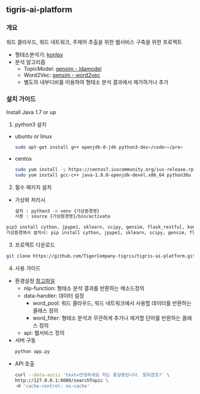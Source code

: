 ## tigris-ai-platform
### 개요
워드 클라우드, 워드 네트워크, 주제어 추출을 위한 웹서비스 구축을 위한 프로젝트
* 형태소분석기: [konlpy](konlpy.org/ko/latest)
* 분석 알고리즘
  * TopicModel: [gensim - ldamodel](https://radimrehurek.com/gensim/models/ldamodel.html)
  * Word2Vec: [gensim - word2vec](https://radimrehurek.com/gensim/models/word2vec.html)
  * 별도의 내부디비를 이용하여 형태소 분석 결과에서 제거하거나 추가

### 설치 가이드
Install Java 1.7 or up
1. python3 설치
  * ubuntu or linux
    ```bash
    sudo apt-get install g++ openjdk-8-jdk python3-dev</code></pre>
    ```
  * centos
    ```bash
    sudo yum install -y https://centos7.iuscommunity.org/ius-release.rpm
    sudo yum install gcc-c++ java-1.8.0-openjdk-devel.x86_64 python36u python36u-libs python36u-devel python36u-pip
    ```

2. 필수 패키지 설치
  * 가상화 처리시
    ```bash
    설치 : python3 -m venv {가상환경명}
    사용 : source {가상환경명}/bin/activate
    ```

  ```bash
  pip3 install cython, jpype1, sklearn, scipy, gensim, flask_restful, konlpy
  가상환경에서 설치시: pip install cython, jpype1, sklearn, scipy, gensim, flask_restful, konlpy
  ```

3. 프로젝트 다운로드
  ```bash
  git clone https://github.com/TigerCompany-tigris/tigris-ai-platform.git
  ```
4. 사용 가이드
  * 환경설정
    [참고파일](tigris-ai-platform/properties/config.xml)
    * nlp-function: 형태소 분석 결과를 반환하는 메소드정의
    * data-handler: 데이터 설정
      * word_pool: 워드 클라우드, 워드 네트워크에서 사용할 데이터를 반환하는 클래스 정의
      * word_filter: 형태소 분석과 무관하게 추가나 제거할 단어를 반환하는 클래스 정의
     * api: 웹서비스 정의
  * 서버 구동
    ```bash
    python app.py
    ```
  * API 호출
    ```bash
    curl --data-ascii 'text=안녕하세요 저는 홍길동입니다. 잘되겠죠?' \
    http://127.0.0.1:8080/searchTopic \
    -H 'cache-control: no-cache'
    ```
